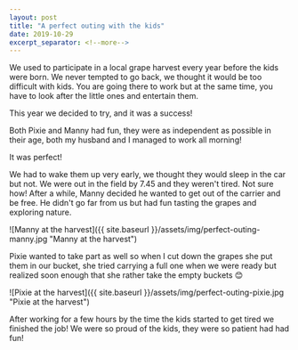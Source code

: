 ```yaml
---
layout: post
title: "A perfect outing with the kids"
date: 2019-10-29
excerpt_separator: <!--more-->
---
```

We used to participate in a local grape harvest every year before the kids were born. We never tempted to go back, we thought it would be too difficult with kids. You are going there to work but at the same time, you have to look after the little ones and entertain them. 
<!--more-->

This year we decided to try, and it was a success!

Both Pixie and Manny had fun, they were as independent as possible in their age, both my husband and I managed to work all morning!

It was perfect!

We had to wake them up very early, we thought they would sleep in the car but not. We were out in the field by 7.45 and they weren't tired. Not sure how!
After a while, Manny decided he wanted to get out of the carrier and be free. He didn't go far from us but had fun tasting the grapes and exploring nature.

![Manny at the harvest]({{ site.baseurl }}/assets/img/perfect-outing-manny.jpg "Manny at the harvest")

Pixie wanted to take part as well so when I cut down the grapes she put them in our bucket, she tried carrying a full one when we were ready but realized soon enough that she rather take the empty buckets 😊

![Pixie at the harvest]({{ site.baseurl }}/assets/img/perfect-outing-pixie.jpg "Pixie at the harvest")

After working for a few hours by the time the kids started to get tired we finished the job!
We were so proud of the kids, they were so patient had had fun! 